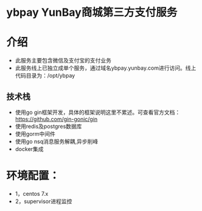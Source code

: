 # ybpay YunBay商城第三方支付服务

# 介绍

* 此服务主要包含微信及支付宝的支付业务
* 此服务线上已独立成单个服务，通过域名ybpay.yunbay.com进行访问。线上代码目录为：/opt/ybpay

## 技术栈

- 使用go gin框架开发，具体的框架说明这里不累述。可查看官方文档：https://github.com/gin-gonic/gin
- 使用redis及postgres数据库
- 使用gorm中间件
- 使用go nsq消息服务解耦,异步削峰
- docker集成


# 环境配置：

* 1，centos 7.x
* 2，supervisor进程监控




